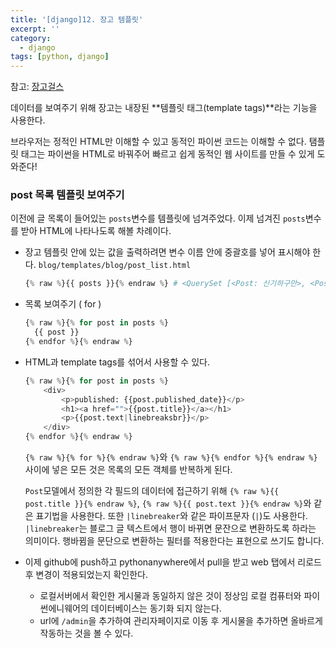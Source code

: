 ```yaml
---
title: '[django]12. 장고 템플릿'
excerpt: ''
category:
  - django
tags: [python, django]
---
```


참고: [장고걸스](https://tutorial.djangogirls.org/ko/django_templates/)

데이터를 보여주기 위해 장고는 내장된 **템플릿 태그(template tags)**라는 기능을 사용한다.

브라우저는 정적인 HTML만 이해할 수 있고 동적인 파이썬 코드는 이해할 수 없다. 탬플릿 태그는 파이썬을 HTML로 바꿔주어 빠르고 쉽게 동적인 웹 사이트를 만들 수 있게 도와준다!

### post 목록 템플릿 보여주기

이전에 글 목록이 들어있는 `posts`변수를 템플릿에 넘겨주었다. 이제 넘겨진 `posts`변수를 받아 HTML에 나타나도록 해볼 차례이다.

- 장고 템플릿 안에 있는 값을 출력하려면 변수 이름 안에 중괄호를 넣어 표시해야 한다.
  `blog/templates/blog/post_list.html`
  ```python
  {% raw %}{{ posts }}{% endraw %} # <QuerySet [<Post: 신기하구만>, <Post: Sample title>]>
  ```
- 목록 보여주기 ( for )

  ```python
  {% raw %}{% for post in posts %}
  	{{ post }}
  {% endfor %}{% endraw %}
  ```

- HTML과 template tags를 섞어서 사용할 수 있다.

  ```python
  {% raw %}{% for post in posts %}
      <div>
          <p>published: {{post.published_date}}</p>
          <h1><a href="">{{post.title}}</a></h1>
          <p>{{post.text|linebreaksbr}}</p>
      </div>
  {% endfor %}{% endraw %}
  ```

  `{% raw %}{% for %}{% endraw %}`와 `{% raw %}{% endfor %}{% endraw %}` 사이에 넣은 모든 것은 목록의 모든 객체를 반복하게 된다.

  `Post`모델에서 정의한 각 필드의 데이터에 접근하기 위해 `{% raw %}{{ post.title }}{% endraw %}`, `{% raw %}{{ post.text }}{% endraw %}`와 같은 표기법을 사용한다. 또한 `|linebreaker`와 같은 파이프문자 (`|`)도 사용한다. `|linebreaker`는 블로그 글 텍스트에서 행이 바뀌면 문잔으로 변환하도록 하라는 의미이다. 행바뀜을 문단으로 변환하는 필터를 적용한다는 표현으로 쓰기도 합니다.

- 이제 github에 push하고 pythonanywhere에서 pull을 받고 web 탭에서 리로드후 변경이 적용되었는지 확인한다.

  - 로컬서버에서 확인한 게시물과 동일하지 않은 것이 정상임 로컬 컴퓨터와 파이썬에니웨어의 데이터베이스는 동기화 되지 않는다.
  - url에 `/admin`을 추가하여 관리자페이지로 이동 후 게시물을 추가하면 올바르게 작동하는 것을 볼 수 있다.
